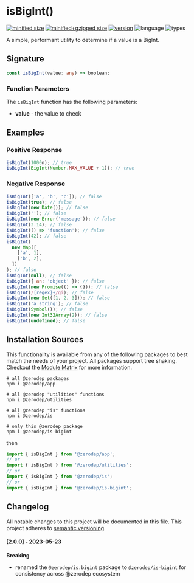 # isBigInt()

[![minified size](https://img.shields.io/bundlephobia/min/@zerodep/is-bigint?style=flat-square&color=blue)](https://bundlephobia.com/package/@zerodep/is-bigint)
[![minified+gzipped size](https://img.shields.io/bundlephobia/minzip/@zerodep/is-bigint?style=flat-square&color=blue)](https://bundlephobia.com/package/@zerodep/is-bigint)
[![version](https://img.shields.io/npm/v/@zerodep/is-bigint?style=flat-square&color=blue)](https://www.npmjs.com/package/@zerodep/is-bigint)
![language](https://img.shields.io/badge/typescript-100%25-blue?style=flat-square)
![types](https://img.shields.io/badge/types-included-blue?style=flat-square)

A simple, performant utility to determine if a value is a BigInt.

## Signature

```typescript
const isBigInt(value: any) => boolean;
```

### Function Parameters

The `isBigInt` function has the following parameters:

- **value** - the value to check

## Examples

### Positive Response

```javascript
isBigInt(1000n); // true
isBigInt(BigInt(Number.MAX_VALUE + 1)); // true
```

### Negative Response

```javascript
isBigInt(['a', 'b', 'c']); // false
isBigInt(true); // false
isBigInt(new Date()); // false
isBigInt(''); // false
isBigInt(new Error('message')); // false
isBigInt(3.14); // false
isBigInt(() => 'function'); // false
isBigInt(42); // false
isBigInt(
  new Map([
    ['a', 1],
    ['b', 2],
  ])
); // false
isBigInt(null); // false
isBigInt({ an: 'object' }); // false
isBigInt(new Promise(() => {})); // false
isBigInt(/[regex]+/gi); // false
isBigInt(new Set([1, 2, 3])); // false
isBigInt('a string'); // false
isBigInt(Symbol()); // false
isBigInt(new Int32Array(2)); // false
isBigInt(undefined); // false
```

## Installation Sources

This functionality is available from any of the following packages to best match the needs of your project. All packages support tree shaking. Checkout the [Module Matrix](/) for more information.

```shell
# all @zerodep packages
npm i @zerodep/app

# all @zerodep "utilities" functions
npm i @zerodep/utilities

# all @zerodep "is" functions
npm i @zerodep/is

# only this @zerodep package
npm i @zerodep/is-bigint
```

then

```javascript
import { isBigInt } from '@zerodep/app';
// or
import { isBigInt } from '@zerodep/utilities';
// or
import { isBigInt } from '@zerodep/is';
// or
import { isBigInt } from '@zerodep/is-bigint';
```

## Changelog

All notable changes to this project will be documented in this file. This project adheres to [semantic versioning](https://semver.org/spec/v2.0.0.html).

#### [2.0.0] - 2023-05-23

**Breaking**

- renamed the `@zerodep/is.bigint` package to `@zerodep/is-bigint` for consistency across @zerodep ecosystem
